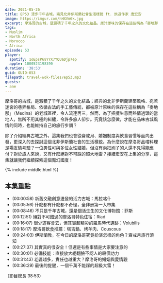 ```yaml
---
date: 2021-05-26
title: EP53 漫步千年古城，窺見北非伊斯蘭社會生活樣貌 ft. 旅遊作家 唐宏安
image: https://imgur.com/hHXVm6k.jpg
excerpt: 摩洛哥的古城，是澱積了千年之久的文化結晶，原汁原味的保存在這些稱為「麥地那」（Medina）的老城區裡。除了介紹經典古城之外，這集我們也會從齋戒月、婚姻制度與飲食習慣等面向出發，更深入的去探討這個北非伊斯蘭社會的生活樣貌。接續宏安在上集的分享，這集就讓我們繼續探索這個魔幻國度！
tags:
- Muslim
- North Africa
- Morocco
- Africa
episode: 53
player:
  spotify: 1oEpsP68YYX7YQUaDjp7ep
  apple: 1000523198390
duration: '38:53'
guid: GUID-053
filepath: travel-wok-files/ep53.mp3
guests:
- ane
---
```


摩洛哥的古城，是澱積了千年之久的文化結晶；經典的北非伊斯蘭建築風格、宛若迷宮的巷弄格局、依循古法的手工藝傳統，都被原汁原味的保存在這些稱為「麥地那」（Medina）的老城區裡，令人流連再三。然而，為了招攬生意而熱情過頭的當地人，無所不用其極的糾纏，令許多旅人卻步。究竟該怎麼做，才能在品味古城風情的同時，也能維持自己的旅行步調？

除了介紹經典古城之外，這集我們也會從齋戒月、婚姻制度與飲食習慣等面向出發，更深入的去探討這個北非伊斯蘭社會的生活樣貌。為什麼說在摩洛哥品嚐料理是場友情考驗？一位男性可與多位女性結婚，但沒有兩把刷子的人還不見得能應付？對於旅人來說，又有什麼絕對不可踩的超大地雷？接續宏安在上集的分享，這集就讓我們繼續探索這個魔幻國度！

{% include middle.html %}

## 本集重點

* (00:00:58) 新舊交融創意迸發的活力古城：馬拉喀什
* (00:05:56) 什麼都有什麼都不奇怪，全非洲第一大市集
* (00:08:46) 不只是千年古城，還是個活生生的文化博物館：菲斯
* (00:12:51) 絕對不可錯過的摩洛哥特色住宿：Riad
* (00:16:07) 很少遊客會去，但其實超精彩的羅馬時代遺跡：Volubilis
* (00:18:17) 摩洛哥飲食推薦：塔吉鍋、烤羊肉、Couscous
* (00:24:03) 伊斯蘭教，在今日的摩洛哥究竟扮演怎樣的角色？齋戒月旅行須知
* (00:27:37) 其實真的很安全！但還是有些事情是大家要注意的
* (00:30:01) 必備技能：直接放大絕翻臉不認人的殺價功力
* (00:31:43) 老婆越多，責任也越重大？摩洛哥的婚姻與愛情觀
* (00:36:29) 最後的提醒，一個千萬不能踩的超級大雷！

（節目總長 38:53）
